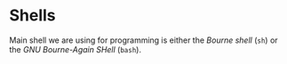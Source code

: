 Shells
======

Main shell we are using for programming is either the _Bourne shell_ (`sh`) or
the _GNU Bourne-Again SHell_ (`bash`).
